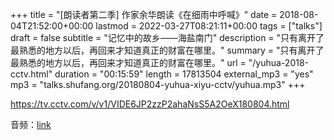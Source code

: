 +++
title = "[朗读者第二季] 作家余华朗读《在细雨中呼喊》"
date = 2018-08-04T21:52:00+00:00
lastmod = 2022-03-27T08:21:11+00:00
tags = ["talks"]
draft = false
subtitle = "记忆中的故乡——海盐南门"
description = "只有离开了最熟悉的地方以后，再回来才知道真正的财富在哪里。"
summary = "只有离开了最熟悉的地方以后，再回来才知道真正的财富在哪里。"
url = "/yuhua-2018-cctv.html"
duration = "00:15:59"
length = 17813504
external_mp3 = "yes"
mp3 = "talks.shufang.org/20180804-yuhua-xiyu-cctv/yuhua.mp3"
+++

<https://tv.cctv.com/v/v1/VIDE6JP2zzP2ahaNsS5A2OeX180804.html>

音频：[link](https://talks.shufang.org/20180804-yuhua-xiyu-cctv/yuhua.mp3)
